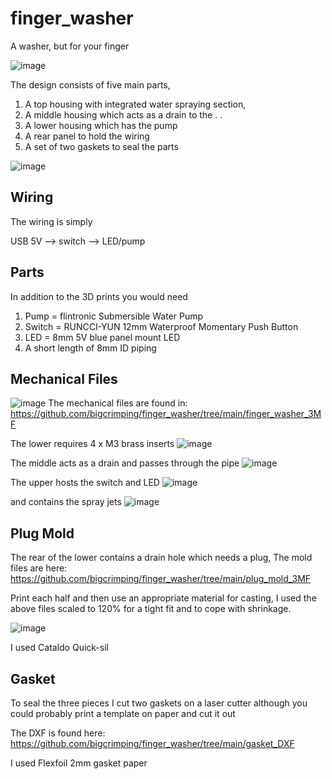 # finger_washer
A washer, but for your finger

![image](https://github.com/bigcrimping/finger_washer/assets/74270551/0118bbee-8120-4675-baef-5d8afa71da7d)

The design consists of five main parts, 
1) A top housing with integrated water spraying section,
2) A middle housing which acts as a drain to the . .
3) A lower housing which has the pump
4) A rear panel to hold the wiring
5) A set of two gaskets to seal the parts
   
![image](https://github.com/bigcrimping/finger_washer/assets/74270551/c93d1dad-e9d6-44be-96de-7a9d3f3f817e)


## Wiring

The wiring is simply

USB 5V --> switch --> LED/pump

## Parts

In addition to the 3D prints you would need
1) Pump = flintronic Submersible Water Pump
2) Switch = RUNCCI-YUN 12mm Waterproof Momentary Push Button
3) LED = 8mm 5V blue panel mount LED
4) A short length of 8mm ID piping


## Mechanical Files


![image](https://github.com/bigcrimping/finger_washer/assets/74270551/ae4b0c57-6442-421e-86cd-67235c1956b9)
The mechanical files are found in: https://github.com/bigcrimping/finger_washer/tree/main/finger_washer_3MF

The lower requires 4 x M3 brass inserts
![image](https://github.com/bigcrimping/finger_washer/assets/74270551/63fc39f6-416f-42de-8539-73647a17886c)

The middle acts as a drain and passes through the pipe
![image](https://github.com/bigcrimping/finger_washer/assets/74270551/c774df67-62c7-43f0-8485-3bc42600940e)

The upper hosts the switch and LED
![image](https://github.com/bigcrimping/finger_washer/assets/74270551/3e045dca-de1a-4aae-903a-380e903d6fe4)

and contains the spray jets
![image](https://github.com/bigcrimping/finger_washer/assets/74270551/fc8fe38d-b830-4216-b866-8a1800dbf07c)


## Plug Mold

The rear of the lower contains a drain hole which needs a plug, 
The mold files are here: https://github.com/bigcrimping/finger_washer/tree/main/plug_mold_3MF

Print each half and then use an appropriate material for casting, I used the above files scaled to 120% for a tight fit and to cope with shrinkage.

![image](https://github.com/bigcrimping/finger_washer/assets/74270551/96e778eb-b70a-4450-8068-a0f35864f833)

I used Cataldo Quick-sil

## Gasket

To seal the three pieces I cut two gaskets on a laser cutter although you could probably print a template on paper and cut it out

The DXF is found here: https://github.com/bigcrimping/finger_washer/tree/main/gasket_DXF

I used Flexfoil 2mm gasket paper

